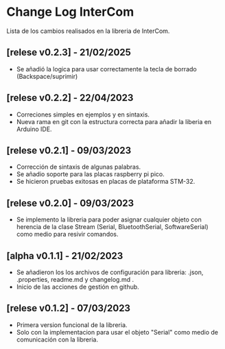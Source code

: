 # Change Log InterCom </br>

Lista de los cambios realisados en la libreria de InterCom. </br>

## [relese v0.2.3] - 21/02/2025
- Se añadió la logica para usar correctamente la tecla de borrado (Backspace/suprimir)

## [relese v0.2.2] - 22/04/2023
- Correciones simples en ejemplos y en sintaxis.
- Nueva rama en git con la estructura correcta para añadir la liberia en Arduino IDE. 

## [relese v0.2.1] - 09/03/2023
- Corrección de sintaxis de algunas palabras.
- Se añadio soporte para las placas raspberry pi pico.
- Se hicieron pruebas exitosas en placas de plataforma STM-32.

## [relese v0.2.0] - 09/03/2023
- Se implemento la libreria para poder asignar cualquier objeto con herencia de la clase Stream (Serial, BluetoothSerial, SoftwareSerial) como medio para resivir comandos.

## [alpha v0.1.1] - 21/02/2023
- Se añadieron los los archivos de configuración para libreria: .json, .properties, readme.md y changelog.md .
- Inicio de las acciones de gestión en github.


## [relese v0.1.2] - 07/03/2023
- Primera version funcional de la libreria.
- Solo con la implementacion para usar el objeto "Serial" como medio de comunicación con la libreria.